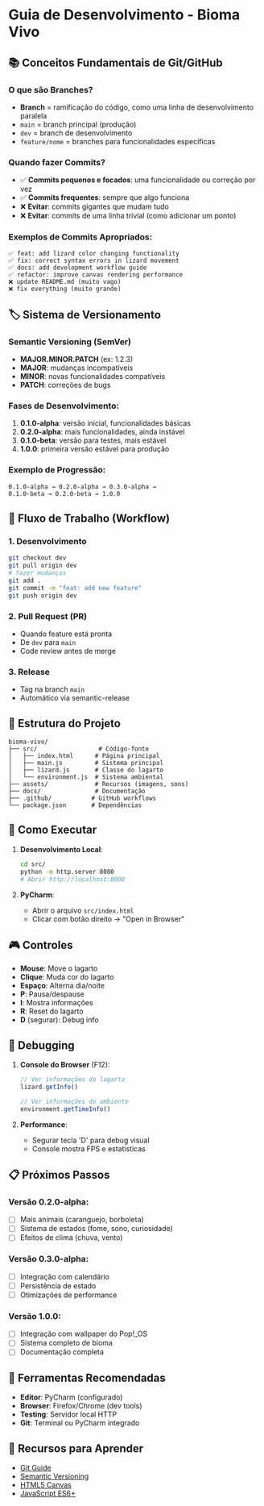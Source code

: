 # Guia de Desenvolvimento - Bioma Vivo

## 📚 Conceitos Fundamentais de Git/GitHub

### O que são Branches?
- **Branch** = ramificação do código, como uma linha de desenvolvimento paralela
- `main` = branch principal (produção)
- `dev` = branch de desenvolvimento
- `feature/nome` = branches para funcionalidades específicas

### Quando fazer Commits?
- ✅ **Commits pequenos e focados**: uma funcionalidade ou correção por vez
- ✅ **Commits frequentes**: sempre que algo funciona
- ❌ **Evitar**: commits gigantes que mudam tudo
- ❌ **Evitar**: commits de uma linha trivial (como adicionar um ponto)

### Exemplos de Commits Apropriados:
```
✅ feat: add lizard color changing functionality
✅ fix: correct syntax errors in lizard movement
✅ docs: add development workflow guide
✅ refactor: improve canvas rendering performance
❌ update README.md (muito vago)
❌ fix everything (muito grande)
```

## 🏷️ Sistema de Versionamento

### Semantic Versioning (SemVer)
- **MAJOR.MINOR.PATCH** (ex: 1.2.3)
- **MAJOR**: mudanças incompatíveis
- **MINOR**: novas funcionalidades compatíveis
- **PATCH**: correções de bugs

### Fases de Desenvolvimento:
1. **0.1.0-alpha**: versão inicial, funcionalidades básicas
2. **0.2.0-alpha**: mais funcionalidades, ainda instável
3. **0.1.0-beta**: versão para testes, mais estável
4. **1.0.0**: primeira versão estável para produção

### Exemplo de Progressão:
```
0.1.0-alpha → 0.2.0-alpha → 0.3.0-alpha → 
0.1.0-beta → 0.2.0-beta → 1.0.0
```

## 🔄 Fluxo de Trabalho (Workflow)

### 1. Desenvolvimento
```bash
git checkout dev
git pull origin dev
# fazer mudanças
git add .
git commit -m "feat: add new feature"
git push origin dev
```

### 2. Pull Request (PR)
- Quando feature está pronta
- De `dev` para `main`
- Code review antes de merge

### 3. Release
- Tag na branch `main`
- Automático via semantic-release

## 🎯 Estrutura do Projeto

```
bioma-vivo/
├── src/                 # Código-fonte
│   ├── index.html      # Página principal
│   ├── main.js         # Sistema principal
│   ├── lizard.js       # Classe do lagarto
│   └── environment.js  # Sistema ambiental
├── assets/             # Recursos (imagens, sons)
├── docs/               # Documentação
├── .github/           # GitHub workflows
└── package.json       # Dependências
```

## 🚀 Como Executar

1. **Desenvolvimento Local**:
   ```bash
   cd src/
   python -m http.server 8000
   # Abrir http://localhost:8000
   ```

2. **PyCharm**:
   - Abrir o arquivo `src/index.html`
   - Clicar com botão direito → "Open in Browser"

## 🎮 Controles

- **Mouse**: Move o lagarto
- **Clique**: Muda cor do lagarto
- **Espaço**: Alterna dia/noite
- **P**: Pausa/despause
- **I**: Mostra informações
- **R**: Reset do lagarto
- **D** (segurar): Debug info

## 🐛 Debugging

1. **Console do Browser** (F12):
   ```javascript
   // Ver informações do lagarto
   lizard.getInfo()
   
   // Ver informações do ambiente
   environment.getTimeInfo()
   ```

2. **Performance**:
   - Segurar tecla 'D' para debug visual
   - Console mostra FPS e estatísticas

## 📋 Próximos Passos

### Versão 0.2.0-alpha:
- [ ] Mais animais (caranguejo, borboleta)
- [ ] Sistema de estados (fome, sono, curiosidade)
- [ ] Efeitos de clima (chuva, vento)

### Versão 0.3.0-alpha:
- [ ] Integração com calendário
- [ ] Persistência de estado
- [ ] Otimizações de performance

### Versão 1.0.0:
- [ ] Integração com wallpaper do Pop!_OS
- [ ] Sistema completo de bioma
- [ ] Documentação completa

## 🔧 Ferramentas Recomendadas

- **Editor**: PyCharm (configurado)
- **Browser**: Firefox/Chrome (dev tools)
- **Testing**: Servidor local HTTP
- **Git**: Terminal ou PyCharm integrado

## 📖 Recursos para Aprender

- [Git Guide](https://git-scm.com/docs)
- [Semantic Versioning](https://semver.org/)
- [HTML5 Canvas](https://developer.mozilla.org/en-US/docs/Web/API/Canvas_API)
- [JavaScript ES6+](https://developer.mozilla.org/en-US/docs/Web/JavaScript)